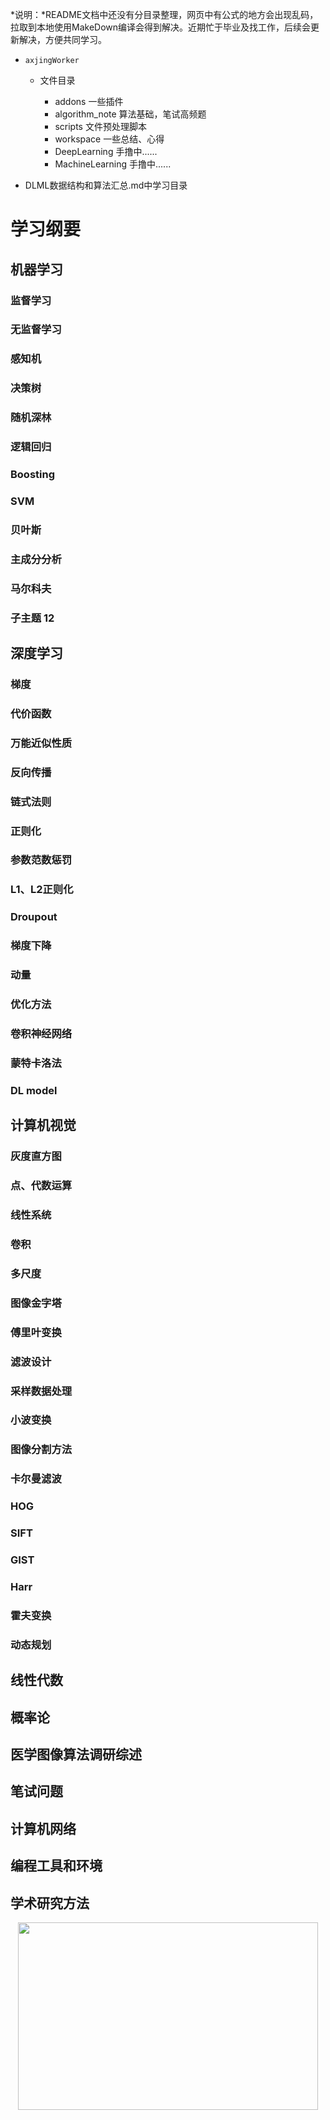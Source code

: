 <!--
 * @Author: axjing
 * @Date: 2019-06-03 16:37:21
 * @LastEditTime: 2020-04-18 13:55:17
 * @LastEditors: Please set LastEditors
 * @Description: In User Settings Edit
 * @FilePath: /c:\Users\axjin\Desktop\ANCODE\axjingWorks\README.md
 * @WeiXin: xiangxinweilaiAXJ
 * @ZhiHu: https://www.zhihu.com/people/3c073e64578df7441664e8e3a6d54c4b
 -->
 *说明：*README文档中还没有分目录整理，网页中有公式的地方会出现乱码，拉取到本地使用MakeDown编译会得到解决。近期忙于毕业及找工作，后续会更新解决，方便共同学习。
* ```axjingWorker```

  * 文件目录

    * addons 一些插件 
    * algorithm_note 算法基础，笔试高频题
    * scripts 文件预处理脚本
    * workspace 一些总结、心得
    * DeepLearning 手撸中......
    <!-- * ComputerVision 手撸中...... -->
    * MachineLearning 手撸中......

* DLML数据结构和算法汇总.md中学习目录
# 学习纲要

## 机器学习

### 监督学习

### 无监督学习

### 感知机

### 决策树

### 随机深林

### 逻辑回归

### Boosting

### SVM

### 贝叶斯

### 主成分分析

### 马尔科夫

### 子主题 12

## 深度学习

### 梯度

### 代价函数

### 万能近似性质

### 反向传播

### 链式法则

### 正则化

### 参数范数惩罚

### L1、L2正则化

### Droupout

### 梯度下降

### 动量

### 优化方法

### 卷积神经网络

### 蒙特卡洛法

### DL model

## 计算机视觉

### 灰度直方图

### 点、代数运算

### 线性系统

### 卷积

### 多尺度

### 图像金字塔

### 傅里叶变换

### 滤波设计

### 采样数据处理

### 小波变换

### 图像分割方法

### 卡尔曼滤波

### HOG

### SIFT

### GIST

### Harr

### 霍夫变换

### 动态规划

## 线性代数

## 概率论

## 医学图像算法调研综述

## 笔试问题

## 计算机网络

## 编程工具和环境

## 学术研究方法
<div align=center><img src="https://raw.githubusercontent.com/axjing/axjingWorks/master/Reference/learnComent.png" width = "480" height = "300" /></div></center>